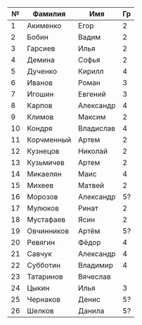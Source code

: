 
| №  | Фамилия       | Имя       | Гр  | 
|----|---------------|-----------|-----|
| 1  | Акименко      | Егор      | 2   |         
| 2  | Бобин         | Вадим     | 2   |          
| 3  | Гарсиев       | Илья      | 2   |          
| 4  | Демина        | Софья     | 2   |        
| 5  | Дученко       | Кирилл    | 4   |         
| 6  | Иванов        | Роман     | 3   |         
| 7  | Игошин        | Евгений   | 3   |          
| 8  | Карпов        | Александр | 4   |         
| 9  | Климов        | Максим    | 2   |          
| 10 | Кондря        | Владислав | 4   |          
| 11 | Корчменный    | Артем     | 2   |       
| 12 | Кузнецов      | Николай   | 2   |         
| 13 | Кузьмичев     | Артем     | 2   |      
| 14 | Микаелян      | Маис      | 4   |     
| 15 | Михеев        | Матвей    | 2   | 
| 16 | Морозов       | Александр | 5?  |       
| 17 | Мулюков       | Ринат     | 2   |      
| 18 | Мустафаев     | Ясин      | 2   |    
| 19 | Овчинников    | Артём     | 5?  |     
| 20 | Ревягин       | Фёдор     | 4   |        
| 21 | Савчук        | Александр | 4   |        
| 22 | Субботин      | Владимир  | 4   |       
| 23 | Татаринов     | Вячеслав  |     |   
| 24 | Цыкин         | Илья      | 3   |  
| 25 | Чернаков      | Денис     | 5?  |     
| 26 | Шелков        | Данила    | 5?  |     
